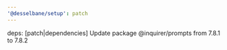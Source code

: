 ```yaml
---
'@desselbane/setup': patch
---
```


deps: [patch|dependencies] Update package @inquirer/prompts from 7.8.1 to 7.8.2

